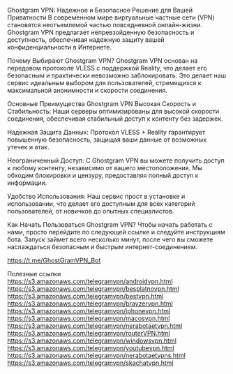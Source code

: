 Ghostgram VPN: Надежное и Безопасное Решение для Вашей Приватности
В современном мире виртуальные частные сети (VPN) становятся неотъемлемой частью повседневной онлайн-жизни. Ghostgram VPN предлагает непревзойденную безопасность и доступность, обеспечивая надежную защиту вашей конфиденциальности в Интернете.

Почему Выбирают Ghostgram VPN?
Ghostgram VPN основан на передовом протоколе VLESS с поддержкой Reality, что делает его безопасным и практически невозможно заблокировать. Это делает наш сервис идеальным выбором для пользователей, стремящихся к максимальной анонимности и скорости соединения.

Основные Преимущества Ghostgram VPN
Высокая Скорость и Стабильность: Наши серверы оптимизированы для высокой скорости соединения, обеспечивая стабильный доступ к контенту без задержек.

Надежная Защита Данных: Протокол VLESS + Reality гарантирует повышенную безопасность, защищая ваши данные от возможных утечек и атак.

Неограниченный Доступ: С Ghostgram VPN вы можете получить доступ к любому контенту, независимо от вашего местоположения. Мы обходим блокировки и цензуру, предоставляя полный доступ к информации.

Удобство Использования: Наш сервис прост в установке и использовании, что делает его доступным для всех категорий пользователей, от новичков до опытных специалистов.

Как Начать Пользоваться Ghostgram VPN?
Чтобы начать работать с нами, просто перейдите по следующей ссылке и следуйте инструкциям бота. Запуск займет всего несколько минут, после чего вы сможете наслаждаться безопасным и быстрым интернет-соединением.

https://t.me/GhostGramVPN_Bot

Полезные ссылки
https://s3.amazonaws.com/telegramvpn/androidvpn.html
https://s3.amazonaws.com/telegramvpn/besplatnovpn.html
https://s3.amazonaws.com/telegramvpn/bestvpn.html
https://s3.amazonaws.com/telegramvpn/brayzervpn.html
https://s3.amazonaws.com/telegramvpn/iphonevpn.html
https://s3.amazonaws.com/telegramvpn/macosvpn.html
https://s3.amazonaws.com/telegramvpn/nerabotaetvpn.html
https://s3.amazonaws.com/telegramvpn/routerVPN.html
https://s3.amazonaws.com/telegramvpn/windowsvpn.html
https://s3.amazonaws.com/telegramvpn/youtubevpn.html
https://s3.amazonaws.com/telegramvpn/nerabotaetvpns.html
https://s3.amazonaws.com/telegramvpn/skachatvpn.html
